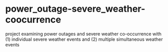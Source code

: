 # power_outage-severe_weather-coocurrence
project examining power outages and severe weather co-occurrence with (1) individual severe weather events and (2) multiple simultaneous weather events
